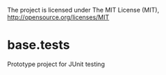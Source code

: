 The project is licensed under The MIT License (MIT), http://opensource.org/licenses/MIT

base.tests
==========

Prototype project for JUnit testing
